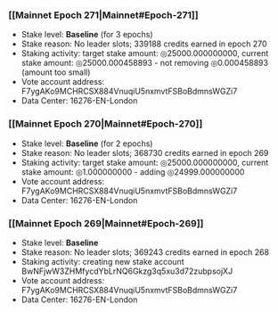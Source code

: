 ### [[Mainnet Epoch 271|Mainnet#Epoch-271]]
* Stake level: **Baseline** (for 3 epochs)
* Stake reason: No leader slots; 339188 credits earned in epoch 270
* Staking activity: target stake amount: ◎25000.000000000, current stake amount: ◎25000.000458893 - not removing ◎0.000458893 (amount too small)
* Vote account address: F7ygAKo9MCHRCSX884VnuqiU5nxmvtFSBoBdmnsWGZi7
* Data Center: 16276-EN-London
### [[Mainnet Epoch 270|Mainnet#Epoch-270]]
* Stake level: **Baseline** (for 2 epochs)
* Stake reason: No leader slots; 368730 credits earned in epoch 269
* Staking activity: target stake amount: ◎25000.000000000, current stake amount: ◎1.000000000 - adding ◎24999.000000000
* Vote account address: F7ygAKo9MCHRCSX884VnuqiU5nxmvtFSBoBdmnsWGZi7
* Data Center: 16276-EN-London
### [[Mainnet Epoch 269|Mainnet#Epoch-269]]
* Stake level: **Baseline**
* Stake reason: No leader slots; 369243 credits earned in epoch 268
* Staking activity: creating new stake account BwNFjwW3ZHMfycdYbLrNQ6Gkzg3q5xu3d72zubpsojXJ
* Vote account address: F7ygAKo9MCHRCSX884VnuqiU5nxmvtFSBoBdmnsWGZi7
* Data Center: 16276-EN-London